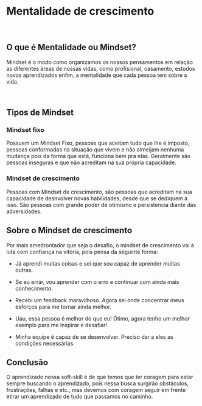 # Mentalidade de crescimento

&nbsp;

## O que é Mentalidade ou Mindset?
Mindset é o modo como organizamos os nossos pensamentos em relação as diferentes áreas de nossas vidas, como profisional, casamento, estudos novos aprendizados enfim, a mentalidade que cada pessoa tem sobre a vida.

&nbsp;

## Tipos de Mindset

### Mindset fixo
Possuem um Mindset Fixo, pessoas que aceitam tudo que lhe é imposto, pessoas conformadas na situação que vivem e não almeijam nenhuma mudança pois da forma que está, funciona bem pra elas. Geralmente são pessoas inseguras e que não acreditam na sua própria capacidade.

### Mindset de crescimento
Pessoas com Mindset de crescimento, são pessoas que acreditam na sua capacidade de desnvolver novas habilidades, desde que se dediquem a isso. São pessoas com grande poder de otimismo e persistencia diante das adversidades.


## Sobre o Mindset de crescimento

Por mais amedrontador que seja o desafio, o mindset de crescimento vai à luta com confiança na vitória, pois pensa da seguinte forma:

- Já aprendi muitas coisas e sei que sou capaz de aprender muitas outras.

- Se eu errar, vou aprender com o erro e continuar com ainda mais conhecimento.

- Recebi um feedback maravilhoso. Agora sei onde concentrar meus esforços para me tornar ainda melhor.

- Uau, essa pessoa é melhor do que eu! Ótimo, agora tenho um melhor exemplo para me inspirar e desafiar!

- Minha equipe é capaz de se desenvolver. Preciso dar a eles as condições necessárias.


## Conclusão

O aprendizado nessa soft-skill é de que temos que ter coragem para estar sempre buscando o aprendizado, pois nessa busca surgirão obstáculos, frustrações, falhas e etc., mas devemos com coragem seguir em frente etirar um aprendizado de tudo que passamos no caminho.





